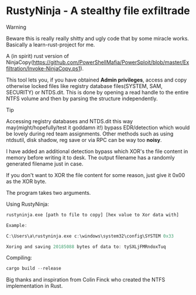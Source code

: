 # RustyNinja - A stealthy file exfiltrade
>[!WARNING]
>Beware this is really really shitty and ugly code that by some miracle works. Basically a learn-rust-project for me.

A (in spirit) rust version of NinjaCopy(https://github.com/PowerShellMafia/PowerSploit/blob/master/Exfiltration/Invoke-NinjaCopy.ps1).

This tool lets you, if you have obtained **Admin privileges**, access and copy otherwise locked files like registry database files(SYSTEM, SAM, SECURITY) or NTDS.dit. 
This is done by opening a read handle to the entire NTFS volume and then by parsing the structure independently. 

>[!TIP]
>Accessing registry databases and NTDS.dit this way may(might/hopefully/test it goddamn it!) bypass EDR/detection which would be lovely during red team assignments. Other methods such as using ntdsutil, disk shadow, reg save or via RPC can be way too **noisy**.


I have added an additional detection bypass which XOR's the file content in memory before writing it to desk. The output filename has a randomly generated filename just in case. 

If you don't want to XOR the file content for some reason, just give it 0x00 as the XOR byte.

The program takes two arguments.

Using RustyNinja:
~~~rust
rustyninja.exe [path to file to copy] [hex value to Xor data with]

Example: 

C:\Users\a\rustyninja.exe c:\windows\system32\config\SYSTEM 0x33

Xoring and saving 20185088 bytes of data to: tySXLjFMRndoxTuq
~~~

Compiling:
~~~rust
cargo build --release
~~~

Big thanks and inspiration from Colin Finck who created the NTFS implementation in Rust.
